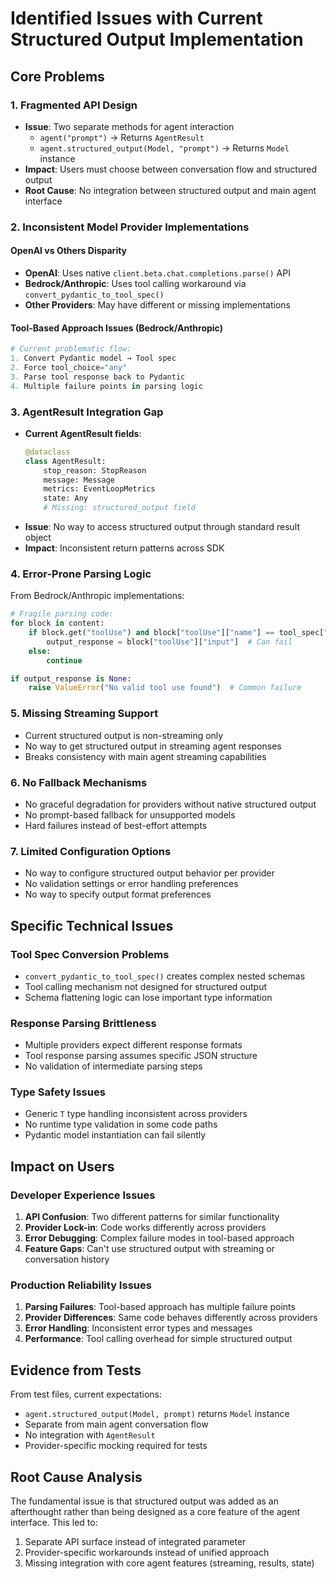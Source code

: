 # Identified Issues with Current Structured Output Implementation

## Core Problems

### 1. **Fragmented API Design**
- **Issue**: Two separate methods for agent interaction
  - `agent("prompt")` → Returns `AgentResult`
  - `agent.structured_output(Model, "prompt")` → Returns `Model` instance
- **Impact**: Users must choose between conversation flow and structured output
- **Root Cause**: No integration between structured output and main agent interface

### 2. **Inconsistent Model Provider Implementations**

#### OpenAI vs Others Disparity
- **OpenAI**: Uses native `client.beta.chat.completions.parse()` API
- **Bedrock/Anthropic**: Uses tool calling workaround via `convert_pydantic_to_tool_spec()`
- **Other Providers**: May have different or missing implementations

#### Tool-Based Approach Issues (Bedrock/Anthropic)
```python
# Current problematic flow:
1. Convert Pydantic model → Tool spec
2. Force tool_choice="any" 
3. Parse tool response back to Pydantic
4. Multiple failure points in parsing logic
```

### 3. **AgentResult Integration Gap**
- **Current AgentResult fields**:
  ```python
  @dataclass
  class AgentResult:
      stop_reason: StopReason
      message: Message
      metrics: EventLoopMetrics
      state: Any
      # Missing: structured_output field
  ```
- **Issue**: No way to access structured output through standard result object
- **Impact**: Inconsistent return patterns across SDK

### 4. **Error-Prone Parsing Logic**
From Bedrock/Anthropic implementations:
```python
# Fragile parsing code:
for block in content:
    if block.get("toolUse") and block["toolUse"]["name"] == tool_spec["name"]:
        output_response = block["toolUse"]["input"]  # Can fail
    else:
        continue

if output_response is None:
    raise ValueError("No valid tool use found")  # Common failure
```

### 5. **Missing Streaming Support**
- Current structured output is non-streaming only
- No way to get structured output in streaming agent responses
- Breaks consistency with main agent streaming capabilities

### 6. **No Fallback Mechanisms**
- No graceful degradation for providers without native structured output
- No prompt-based fallback for unsupported models
- Hard failures instead of best-effort attempts

### 7. **Limited Configuration Options**
- No way to configure structured output behavior per provider
- No validation settings or error handling preferences
- No way to specify output format preferences

## Specific Technical Issues

### Tool Spec Conversion Problems
- `convert_pydantic_to_tool_spec()` creates complex nested schemas
- Tool calling mechanism not designed for structured output
- Schema flattening logic can lose important type information

### Response Parsing Brittleness
- Multiple providers expect different response formats
- Tool response parsing assumes specific JSON structure
- No validation of intermediate parsing steps

### Type Safety Issues
- Generic `T` type handling inconsistent across providers
- No runtime type validation in some code paths
- Pydantic model instantiation can fail silently

## Impact on Users

### Developer Experience Issues
1. **API Confusion**: Two different patterns for similar functionality
2. **Provider Lock-in**: Code works differently across providers
3. **Error Debugging**: Complex failure modes in tool-based approach
4. **Feature Gaps**: Can't use structured output with streaming or conversation history

### Production Reliability Issues
1. **Parsing Failures**: Tool-based approach has multiple failure points
2. **Provider Differences**: Same code behaves differently across providers
3. **Error Handling**: Inconsistent error types and messages
4. **Performance**: Tool calling overhead for simple structured output

## Evidence from Tests
From test files, current expectations:
- `agent.structured_output(Model, prompt)` returns `Model` instance
- Separate from main agent conversation flow
- No integration with `AgentResult`
- Provider-specific mocking required for tests

## Root Cause Analysis
The fundamental issue is that structured output was added as an afterthought rather than being designed as a core feature of the agent interface. This led to:
1. Separate API surface instead of integrated parameter
2. Provider-specific workarounds instead of unified approach
3. Missing integration with core agent features (streaming, results, state)
